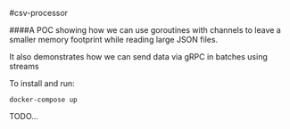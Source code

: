 #csv-processor

####A POC showing how we can use goroutines with channels to leave a smaller memory footprint while reading large JSON files.

It also demonstrates how we can send data via gRPC in batches using streams

To install and run:

    docker-compose up

TODO...
